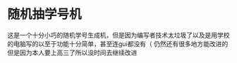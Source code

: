 # 随机抽学号机
这是一个十分小巧的随机学号生成机，但是因为编写者技术太垃圾了以及是用学校的电脑写的以至于功能十分简单，甚至连gui都没有（
仍然还有很多地方能改进的但是因为本人要上高三了所以没时间去继续改进
